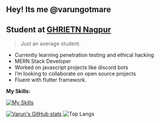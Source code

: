 
## Hey! Its me @varungotmare
## Student at [GHRIETN Nagpur](https://ghrietn.raisoni.net/)

> Just an average student.
- Currently learning penetration testing and ethical hacking
- MERN Stack Developer
- Worked on javascript projects like discord bots
- I’m looking to collaborate on open source projects
- Fluent with flutter framework.

**My Skills:** 


[![My Skills](https://skillicons.dev/icons?i=java,js,html,css,dart,flutter,mongodb,react,vite,express)](https://skillicons.dev)

[![Varun's GitHub stats](https://github-readme-stats.vercel.app/api?username=varungotmare&show_icons=true&theme=dark)](https://github.com/varungotmare/github-readme-stats) 
![Top Langs](https://github-readme-stats.vercel.app/api/top-langs/?username=varungotmare&hide=TeX&layout=compact&theme=dark)
